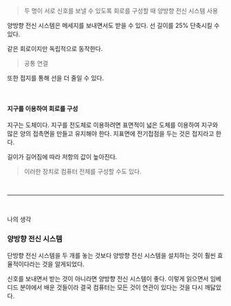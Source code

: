 > 두 명이 서로 신호를 보낼 수 있도록 회로를 구성할 때 양방향 전신 시스템 사용

양방향 전신 시스템은 메세지를 보내면서도 받을 수 있다.
선 길이를 25% 단축시킬 수 있다.

같은 회로이지만 독립적으로 동작한다.

> 공통 연결

또한 접지를 통해 선을 더 줄일 수 있다.

<br>

#### 지구를 이용하여 회로를 구성

지구는 도체이다.
지구를 전도체로 이용하려면 표면적이 넓은 도체를 이용하여 지구와 많은 양의 접촉면을 만들고 유지해야 한다.
지표면에 전기접점을 두는 것은 접지라고 한다.

길이가 길어짐에 따라 저항의 값이 높아진다.

> 이러한 장치로 컴퓨터 전체를 구성할 수도 있다.

<br>

___

<br>

나의 생각

### 양방향 전신 시스템

단방향 전신 시스템을 두 개를 놓는 것보다 양방향 전신 시스템을 설치하는 것이 훨씬 효율적이다라는 것을 알게되었다.

신호를 보내면서 받는 것이 아니라면 양방향 전신 시스템이 좋다.
이렇게 읽으면서 임베디드 분야에서 배운 것들이라 결국 컴퓨터는 모든 것이 연관이 있다는 것을 다시 깨닳았다.
